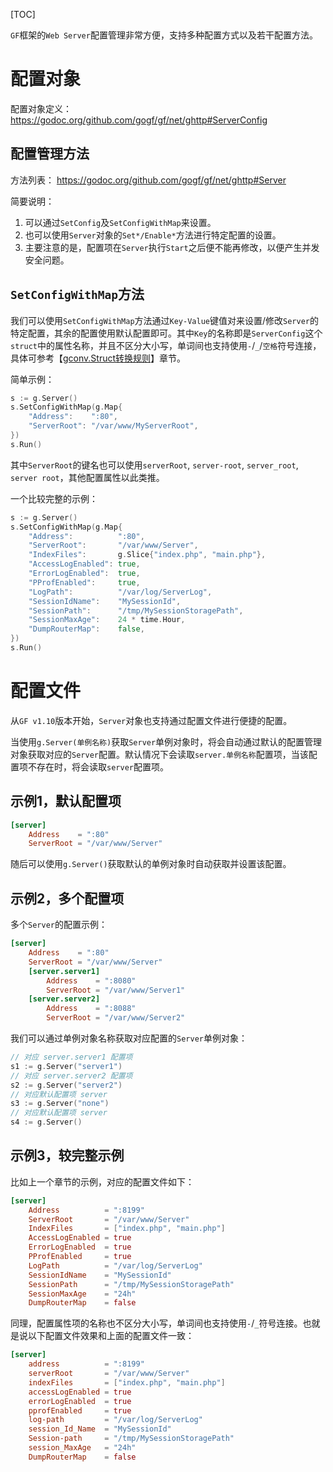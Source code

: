 
[TOC]


`GF`框架的`Web Server`配置管理非常方便，支持多种配置方式以及若干配置方法。

# 配置对象

配置对象定义：
https://godoc.org/github.com/gogf/gf/net/ghttp#ServerConfig



## 配置管理方法
方法列表： https://godoc.org/github.com/gogf/gf/net/ghttp#Server

简要说明：
1. 可以通过`SetConfig`及`SetConfigWithMap`来设置。
1. 也可以使用`Server`对象的`Set*/Enable*`方法进行特定配置的设置。
1. 主要注意的是，配置项在`Server`执行`Start`之后便不能再修改，以便产生并发安全问题。

## `SetConfigWithMap`方法

我们可以使用`SetConfigWithMap`方法通过`Key-Value`键值对来设置/修改`Server`的特定配置，其余的配置使用默认配置即可。其中`Key`的名称即是`ServerConfig`这个`struct`中的属性名称，并且不区分大小写，单词间也支持使用`-`/`_`/`空格`符号连接，具体可参考【[gconv.Struct转换规则](util/gconv/struct.md)】章节。

简单示例：
```go
s := g.Server()
s.SetConfigWithMap(g.Map{
    "Address":    ":80",
    "ServerRoot": "/var/www/MyServerRoot",
})
s.Run()
```
其中`ServerRoot`的键名也可以使用`serverRoot`, `server-root`, `server_root`, `server root`，其他配置属性以此类推。


一个比较完整的示例：
```go
s := g.Server()
s.SetConfigWithMap(g.Map{
    "Address":          ":80",
    "ServerRoot":       "/var/www/Server",
    "IndexFiles":       g.Slice{"index.php", "main.php"},
    "AccessLogEnabled": true,
    "ErrorLogEnabled":  true,
    "PProfEnabled":     true,
    "LogPath":          "/var/log/ServerLog",
    "SessionIdName":    "MySessionId",
    "SessionPath":      "/tmp/MySessionStoragePath",
    "SessionMaxAge":    24 * time.Hour,
    "DumpRouterMap":    false,
})
s.Run()
```

# 配置文件

从`GF v1.10`版本开始，`Server`对象也支持通过配置文件进行便捷的配置。

当使用`g.Server(单例名称)`获取`Server`单例对象时，将会自动通过默认的配置管理对象获取对应的`Server`配置。默认情况下会读取`server.单例名称`配置项，当该配置项不存在时，将会读取`server`配置项。

## 示例1，默认配置项
```toml
[server]
    Address    = ":80"
    ServerRoot = "/var/www/Server"
```
随后可以使用`g.Server()`获取默认的单例对象时自动获取并设置该配置。

## 示例2，多个配置项
多个`Server`的配置示例：
```toml
[server]
    Address    = ":80"
    ServerRoot = "/var/www/Server"
    [server.server1]
        Address    = ":8080"
        ServerRoot = "/var/www/Server1"
    [server.server2]
        Address    = ":8088"
        ServerRoot = "/var/www/Server2"
```
我们可以通过单例对象名称获取对应配置的`Server`单例对象：
```go
// 对应 server.server1 配置项
s1 := g.Server("server1")
// 对应 server.server2 配置项
s2 := g.Server("server2")
// 对应默认配置项 server
s3 := g.Server("none")
// 对应默认配置项 server
s4 := g.Server()
```

## 示例3，较完整示例
比如上一个章节的示例，对应的配置文件如下：
```toml
[server]
    Address          = ":8199"
    ServerRoot       = "/var/www/Server"
    IndexFiles       = ["index.php", "main.php"]
    AccessLogEnabled = true
    ErrorLogEnabled  = true
    PProfEnabled     = true
    LogPath          = "/var/log/ServerLog"
    SessionIdName    = "MySessionId"
    SessionPath      = "/tmp/MySessionStoragePath"
    SessionMaxAge    = "24h"
    DumpRouterMap    = false
```
同理，配置属性项的名称也不区分大小写，单词间也支持使用`-`/`_`符号连接。也就是说以下配置文件效果和上面的配置文件一致：
```toml
[server]
    address          = ":8199"
    serverRoot       = "/var/www/Server"
    indexFiles       = ["index.php", "main.php"]
    accessLogEnabled = true
    errorLogEnabled  = true
    pprofEnabled     = true
    log-path         = "/var/log/ServerLog"
    session_Id_Name  = "MySessionId"
    Session-path     = "/tmp/MySessionStoragePath"
    session_MaxAge   = "24h"
    DumpRouterMap    = false
```




